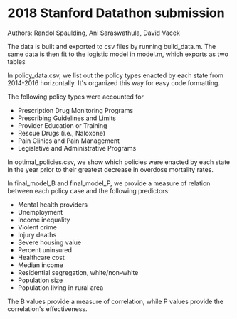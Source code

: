 # 2018 Stanford Datathon submission

Authors: Randol Spaulding, Ani Saraswathula, David Vacek

The data is built and exported to csv files by running build_data.m. The same data is then fit to the logistic model in model.m, which exports as two tables

In policy_data.csv, we list out the policy types enacted by each state from 2014-2016 horizontally. It's organized this way for easy code formatting.

The following policy types were accounted for
* Prescription Drug Monitoring Programs
* Prescribing Guidelines and Limits
* Provider Education or Training
* Rescue Drugs (i.e., Naloxone)
* Pain Clinics and Pain Management
* Legislative and Administrative Programs


In optimal_policies.csv, we show which policies were enacted by each state in the year prior to their greatest decrease in overdose mortality rates.

In final_model_B and final_model_P, we provide a measure of relation between each policy case and the following predictors:
* Mental health providers
* Unemployment
* Income inequality
* Violent crime
* Injury deaths
* Severe housing value
* Percent uninsured
* Healthcare cost
* Median income
* Residential segregation, white/non-white
* Population size
* Population living in rural area

The B values provide a measure of correlation, while P values provide the correlation's effectiveness.
